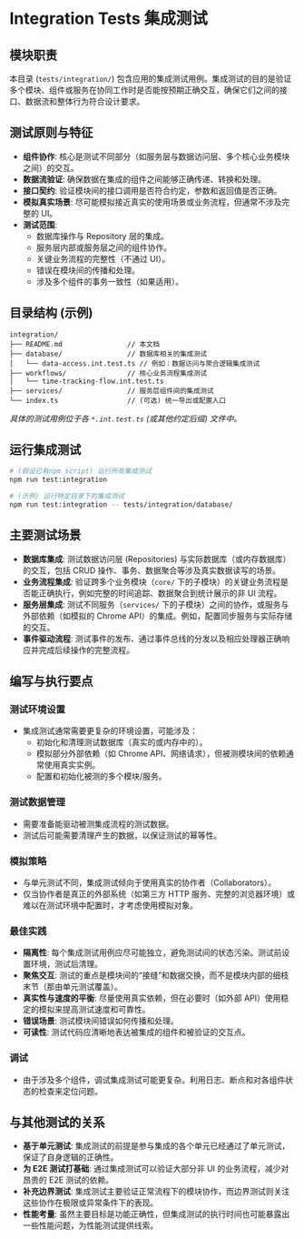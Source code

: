 # Integration Tests 集成测试

## 模块职责
本目录 (`tests/integration/`) 包含应用的集成测试用例。集成测试的目的是验证多个模块、组件或服务在协同工作时是否能按预期正确交互，确保它们之间的接口、数据流和整体行为符合设计要求。

## 测试原则与特征
-   **组件协作**: 核心是测试不同部分（如服务层与数据访问层、多个核心业务模块之间）的交互。
-   **数据流验证**: 确保数据在集成的组件之间能够正确传递、转换和处理。
-   **接口契约**: 验证模块间的接口调用是否符合约定，参数和返回值是否正确。
-   **模拟真实场景**: 尽可能模拟接近真实的使用场景或业务流程，但通常不涉及完整的 UI。
-   **测试范围**:
    *   数据库操作与 Repository 层的集成。
    *   服务层内部或服务层之间的组件协作。
    *   关键业务流程的完整性（不通过 UI）。
    *   错误在模块间的传播和处理。
    *   涉及多个组件的事务一致性（如果适用）。

## 目录结构 (示例)
```
integration/
├── README.md                // 本文档
├── database/                // 数据库相关的集成测试
│   └── data-access.int.test.ts // 例如：数据访问与聚合逻辑集成测试
├── workflows/               // 核心业务流程集成测试
│   └── time-tracking-flow.int.test.ts
├── services/                // 服务层组件间的集成测试
└── index.ts                 // (可选) 统一导出或配置入口
```
*具体的测试用例位于各 `*.int.test.ts` (或其他约定后缀) 文件中。*

## 运行集成测试
```bash
# (假设已有npm script) 运行所有集成测试
npm run test:integration

# (示例) 运行特定目录下的集成测试
npm run test:integration -- tests/integration/database/
```

## 主要测试场景
-   **数据库集成**: 测试数据访问层 (Repositories) 与实际数据库（或内存数据库）的交互，包括 CRUD 操作、事务、数据聚合等涉及真实数据读写的场景。
-   **业务流程集成**: 验证跨多个业务模块（`core/` 下的子模块）的关键业务流程是否能正确执行，例如完整的时间追踪、数据聚合到统计展示的非 UI 流程。
-   **服务层集成**: 测试不同服务（`services/` 下的子模块）之间的协作，或服务与外部依赖（如模拟的 Chrome API）的集成。例如，配置同步服务与实际存储的交互。
-   **事件驱动流程**: 测试事件的发布、通过事件总线的分发以及相应处理器正确响应并完成后续操作的完整流程。

## 编写与执行要点

### 测试环境设置
-   集成测试通常需要更复杂的环境设置，可能涉及：
    *   初始化和清理测试数据库（真实的或内存中的）。
    *   模拟部分外部依赖（如 Chrome API、网络请求），但被测模块间的依赖通常使用真实实例。
    *   配置和初始化被测的多个模块/服务。

### 测试数据管理
-   需要准备能驱动被测集成流程的测试数据。
-   测试后可能需要清理产生的数据，以保证测试的幂等性。

### 模拟策略
-   与单元测试不同，集成测试倾向于使用真实的协作者（Collaborators）。
-   仅当协作者是真正的外部系统（如第三方 HTTP 服务、完整的浏览器环境）或难以在测试环境中配置时，才考虑使用模拟对象。

### 最佳实践
-   **隔离性**: 每个集成测试用例应尽可能独立，避免测试间的状态污染。测试前设置环境，测试后清理。
-   **聚焦交互**: 测试的重点是模块间的“接缝”和数据交换，而不是模块内部的细枝末节（那由单元测试覆盖）。
-   **真实性与速度的平衡**: 尽量使用真实依赖，但在必要时（如外部 API）使用稳定的模拟来提高测试速度和可靠性。
-   **错误场景**: 测试模块间错误如何传播和处理。
-   **可读性**: 测试代码应清晰地表达被集成的组件和被验证的交互点。

### 调试
-   由于涉及多个组件，调试集成测试可能更复杂。利用日志、断点和对各组件状态的检查来定位问题。

## 与其他测试的关系
-   **基于单元测试**: 集成测试的前提是参与集成的各个单元已经通过了单元测试，保证了自身逻辑的正确性。
-   **为 E2E 测试打基础**: 通过集成测试可以验证大部分非 UI 的业务流程，减少对昂贵的 E2E 测试的依赖。
-   **补充边界测试**: 集成测试主要验证正常流程下的模块协作，而边界测试则关注这些协作在极限或异常条件下的表现。
-   **性能考量**: 虽然主要目标是功能正确性，但集成测试的执行时间也可能暴露出一些性能问题，为性能测试提供线索。
